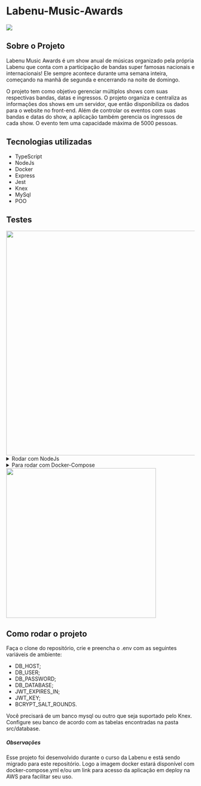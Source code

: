 # Labenu-Music-Awards

 <img src="http://img.shields.io/static/v1?label=STATUS&message=em-desenvolvimento&color=GREEN&style=for-the-badge"/>
 
 
 ## Sobre o Projeto
 
 
 Labenu Music Awards é um show anual de músicas organizado pela própria Labenu que conta com a participação
 de bandas super famosas nacionais e internacionais! Ele sempre acontece durante uma semana inteira,
 começando na manhã de segunda e encerrando na noite de domingo.
 
 
 O projeto tem como objetivo gerenciar múltiplos shows com suas respectivas bandas, datas e ingressos.
 O projeto organiza e centraliza as informações dos shows em um servidor, que então disponibiliza os dados
para o website no front-end. Além de controlar os eventos com suas bandas e datas do show,
a aplicação também gerencia os ingressos de cada show. O evento tem uma capacidade máxima de 5000 pessoas.


## Tecnologias utilizadas

- TypeScript
- NodeJs
- Docker
- Express
- Jest
- Knex
- MySql
- POO


## Testes 
<img src="https://user-images.githubusercontent.com/104647293/225711622-57a8b877-7dca-4390-b35d-dc836eeba833.png" width="600px" />

<details>
    <summary> Rodar com NodeJs </summary>
    <p> - Para rodar o projeto em seu host você presira ter o NOdeJs instalado; </p>
    <p> - Clone o repositório e use o comando 'npm i' para instalar as dependências; </p>
    <p> - Você precisará de um banco de dados para a aplicação funcionar corretamente; </p>
    <p> - Adicione seu acesso banco no .env com as seguintes chaves: </p>
    <p> - DB_HOST, DB_USER, DB_PASSWORD, DB_DATABASE, JWT_KEY = qualquerString, JWT_EXPIRES_IN = 24h, BCRYPT_SALT_ROUNDS = 12; </p>
    <p> - O Knex está configurado para usar o mysql, se seu banco for outro você precisa alterar essas configurações em BaseDataBase; </p>
    <p> - Por fim, você pode usar os comandos 'npm run build' e 'npm start' para rodar a aplicação; </p>
    <p> - Para fazer as requisições você pode usar o arquivo request.rest, você precisará da extenção Rest Client. </p>
</details>

<details> 
    <summary> Para rodar com Docker-Compose </summary> 
    <p> - Você preciar ter o <a href="https://docs.docker.com/get-docker/" target='_blank' > Docker </a> e o <a                   href="https://docs.docker.com/compose/install/" target='_blank' > Docker-Compose </a> instalados; </p>
 <p> - Copie o conteúdo do arquivo <a href="https://github.com/Programmer-Gabriel-Santos/Labenu-Music-Awards/blob/main/docker-compose.yml" target='blank'> docker-compose.yml </a> para um arquivo com o mesmo nome: docker-compose.yml em seu host; </p>
 <p> - Feito isso, use o comando 'docker-compose up' ou 'docker-compose up -d' para deixar seu terminal livre. </p>
 <p> - A partir desse docker-compose serão criados três containers: aplicação node, banco mysql e o gerenciador de banco adminer. </p>
 <p> - Caso queira conferir os dados do banco de forma manual e sua estrutura, pode acessar o adminer em seu localhost:3008, ou pode configurar outra            porta para ambos containers no docker-compose.yml. Certifique-se de que as portas listadas estão disponíveis em seu host antes de iniciar os              containers, altere apenas as portas para o seu host, as portas dos containers precisam ser as que estão listadas no docker-compose.yml para que a          aplicação funcione corretamente. Aqui está como deve ser seu login no adminer:
 </p>
 <p> Também serão criados: </p>
 <p> - Um volume com o nome 'dbLama' para o banco de dados, volume esse que poderá ser excluído após o uso da aplicação com o comando 'docker volume rm            dbLama'; 
 </p>
 <p> Um netWork com o nome 'netLama', que também poderá estar sendo removido após o fim do uso dos containers com o comando 'docker network rm netLama'.  </p>
 
</details>
 <img src="https://user-images.githubusercontent.com/104647293/226108054-8fabc507-0b12-45de-8836-1a5489c39172.png" width="400px">


## Como rodar o projeto

Faça o clone do repositório, crie e preencha o .env com as seguintes variáveis de ambiente:

- DB_HOST;
- DB_USER;
- DB_PASSWORD;
- DB_DATABASE;
- JWT_EXPIRES_IN;
- JWT_KEY;
- BCRYPT_SALT_ROUNDS.

Você precisará de um banco mysql ou outro que seja suportado pelo Knex. Configure seu banco de acordo com as tabelas encontradas
na pasta src/database.

##### Observações

Esse projeto foi desenvolvido durante o curso da Labenu e está sendo migrado para este repositório. Logo a imagem docker estará disponível com docker-compose.yml e/ou um link para acesso da aplicação em deploy na AWS para facilitar seu uso.
